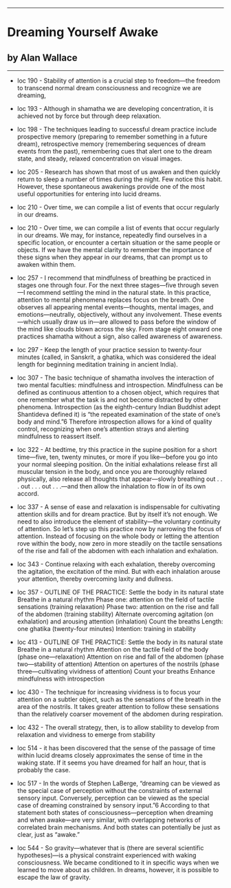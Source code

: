 
---
#  Dreaming Yourself Awake
## by Alan Wallace
---

 - loc 190 - Stability of attention is a crucial step to freedom—the freedom to transcend normal dream consciousness and recognize we are dreaming,

 - loc 193 - Although in shamatha we are developing concentration, it is achieved not by force but through deep relaxation.

 - loc 198 - The techniques leading to successful dream practice include prospective memory (preparing to remember something in a future dream), retrospective memory (remembering sequences of dream events from the past), remembering cues that alert one to the dream state, and steady, relaxed concentration on visual images.

 - loc 205 - Research has shown that most of us awaken and then quickly return to sleep a number of times during the night. Few notice this habit. However, these spontaneous awakenings provide one of the most useful opportunities for entering into lucid dreams.

 - loc 210 - Over time, we can compile a list of events that occur regularly in our dreams.

 - loc 210 - Over time, we can compile a list of events that occur regularly in our dreams. We may, for instance, repeatedly find ourselves in a specific location, or encounter a certain situation or the same people or objects. If we have the mental clarity to remember the importance of these signs when they appear in our dreams, that can prompt us to awaken within them.

 - loc 257 - I recommend that mindfulness of breathing be practiced in stages one through four. For the next three stages—five through seven—I recommend settling the mind in the natural state. In this practice, attention to mental phenomena replaces focus on the breath. One observes all appearing mental events—thoughts, mental images, and emotions—neutrally, objectively, without any involvement. These events—which usually draw us in—are allowed to pass before the window of the mind like clouds blown across the sky. From stage eight onward one practices shamatha without a sign, also called awareness of awareness.

 - loc 297 - Keep the length of your practice session to twenty-four minutes (called, in Sanskrit, a ghatika, which was considered the ideal length for beginning meditation training in ancient India).

 - loc 307 - The basic technique of shamatha involves the interaction of two mental faculties: mindfulness and introspection. Mindfulness can be defined as continuous attention to a chosen object, which requires that one remember what the task is and not become distracted by other phenomena. Introspection (as the eighth-century Indian Buddhist adept Shantideva defined it) is “the repeated examination of the state of one’s body and mind.”6 Therefore introspection allows for a kind of quality control, recognizing when one’s attention strays and alerting mindfulness to reassert itself.

 - loc 322 - At bedtime, try this practice in the supine position for a short time—five, ten, twenty minutes, or more if you like—before you go into your normal sleeping position. On the initial exhalations release first all muscular tension in the body, and once you are thoroughly relaxed physically, also release all thoughts that appear—slowly breathing out . . . out . . . out . . .—and then allow the inhalation to flow in of its own accord.

 - loc 337 - A sense of ease and relaxation is indispensable for cultivating attention skills and for dream practice. But by itself it’s not enough. We need to also introduce the element of stability—the voluntary continuity of attention. So let’s step up this practice now by narrowing the focus of attention. Instead of focusing on the whole body or letting the attention rove within the body, now zero in more steadily on the tactile sensations of the rise and fall of the abdomen with each inhalation and exhalation.

 - loc 343 - Continue relaxing with each exhalation, thereby overcoming the agitation, the excitation of the mind. But with each inhalation arouse your attention, thereby overcoming laxity and dullness.

 - loc 357 - OUTLINE OF THE PRACTICE: Settle the body in its natural state Breathe in a natural rhythm Phase one: attention on the field of tactile sensations (training relaxation) Phase two: attention on the rise and fall of the abdomen (training stability) Alternate overcoming agitation (on exhalation) and arousing attention (inhalation) Count the breaths Length: one ghatika (twenty-four minutes) Intention: training in stability

 - loc 413 - OUTLINE OF THE PRACTICE: Settle the body in its natural state Breathe in a natural rhythm Attention on the tactile field of the body (phase one—relaxation) Attention on rise and fall of the abdomen (phase two—stability of attention) Attention on apertures of the nostrils (phase three—cultivating vividness of attention) Count your breaths Enhance mindfulness with introspection

 - loc 430 - The technique for increasing vividness is to focus your attention on a subtler object, such as the sensations of the breath in the area of the nostrils. It takes greater attention to follow these sensations than the relatively coarser movement of the abdomen during respiration.

 - loc 432 - The overall strategy, then, is to allow stability to develop from relaxation and vividness to emerge from stability

 - loc 514 - it has been discovered that the sense of the passage of time within lucid dreams closely approximates the sense of time in the waking state. If it seems you have dreamed for half an hour, that is probably the case.

 - loc 517 - In the words of Stephen LaBerge, “dreaming can be viewed as the special case of perception without the constraints of external sensory input. Conversely, perception can be viewed as the special case of dreaming constrained by sensory input.”6 According to that statement both states of consciousness—perception when dreaming and when awake—are very similar, with overlapping networks of correlated brain mechanisms. And both states can potentially be just as clear, just as “awake.”

 - loc 544 - So gravity—whatever that is (there are several scientific hypotheses)—is a physical constraint experienced with waking consciousness. We became conditioned to it in specific ways when we learned to move about as children. In dreams, however, it is possible to escape the law of gravity.

